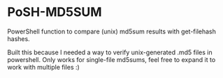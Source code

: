 # PoSH-MD5SUM
PowerShell function to compare (unix) md5sum results with get-filehash hashes. 


Built this because I needed a way to verify unix-generated .md5 files in powershell. Only works for single-file md5sums, feel free to expand it to work with multiple files :)
